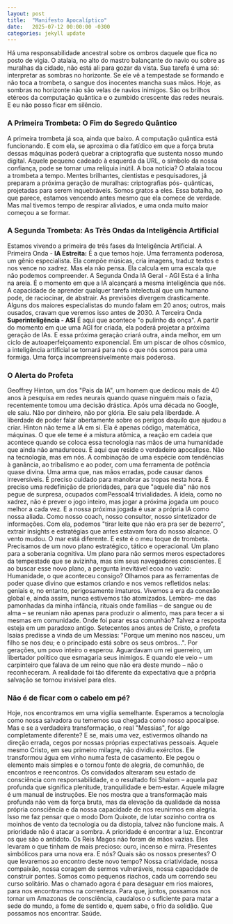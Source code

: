 ```yaml
---
layout: post
title:  "Manifesto Apocalíptico"
date:   2025-07-12 00:00:00 -0300
categories: jekyll update
---
```

Há uma responsabilidade ancestral sobre os ombros daquele que fica no posto de
vigia. O atalaia, no alto do mastro balançante do navio ou sobre as muralhas da
cidade, não está ali para gozar da vista. Sua tarefa é uma só: interpretar as
sombras no horizonte. Se ele vê a tempestade se formando e não toca a
trombeta, o sangue dos inocentes mancha suas mãos.
Hoje, as sombras no horizonte não são velas de navios inimigos. São os brilhos
etéreos da computação quântica e o zumbido crescente das redes neurais. E eu
não posso ficar em silêncio.
### A Primeira Trombeta: O Fim do Segredo Quântico
A primeira trombeta já soa, ainda que baixo. A computação quântica está
funcionando. E com ela, se aproxima o dia fatídico em que a força bruta dessas
máquinas poderá quebrar a criptografia que sustenta nosso mundo digital. Aquele
pequeno cadeado à esquerda da URL, o símbolo da nossa confiança, pode se
tornar uma relíquia inútil.
A boa notícia? O atalaia tocou a trombeta a tempo. Mentes brilhantes, cientistas e
pesquisadores, já preparam a próxima geração de muralhas: criptografias pós-
quânticas, projetadas para serem inquebráveis. Somos gratos a eles. Essa
batalha, ao que parece, estamos vencendo antes mesmo que ela comece de
verdade.
Mas mal tivemos tempo de respirar aliviados, e uma onda muito maior começou a
se formar.
### A Segunda Trombeta: As Três Ondas da Inteligência Artificial
Estamos vivendo a primeira de três fases da Inteligência Artificial.
A Primeira Onda - **IA Estreita:** É a que temos hoje. Uma ferramenta poderosa, um
gênio especialista. Ela compõe músicas, cria imagens, traduz textos e nos vence
no xadrez. Mas ela não pensa. Ela calcula em uma escala que não podemos
compreender.
A Segunda Onda IA Geral - AGI Esta é a linha na areia. É o momento em que a
IA alcançará a mesma inteligência que nós. A capacidade de aprender qualquer
tarefa intelectual que um humano pode, de raciocinar, de abstrair. As previsões
divergem drasticamente. Alguns dos maiores especialistas do mundo falam em 20
anos; outros, mais ousados, cravam que veremos isso antes de 2030.
A Terceira Onda **Superinteligência - ASI** É aqui que acontece "o pulinho da
onça". A partir do momento em que uma AGI for criada, ela poderá projetar a
próxima geração de IAs. E essa próxima geração criará outra, ainda melhor, em
um ciclo de autoaperfeiçoamento exponencial. Em um piscar de olhos cósmico, a
inteligência artificial se tornará para nós o que nós somos para uma formiga. Uma
força incompreensivelmente mais poderosa.
### O Alerta do Profeta
Geoffrey Hinton, um dos "Pais da IA", um homem que dedicou mais de 40 anos à
pesquisa em redes neurais quando quase ninguém mais o fazia, recentemente
tomou uma decisão drástica. Após uma década no Google, ele saiu. Não por
dinheiro, não por glória. Ele saiu pela liberdade. A liberdade de poder falar
abertamente sobre os perigos daquilo que ajudou a criar.
Hinton não teme a IA em si. Ela é apenas código, matemática, máquinas. O que ele
teme é a mistura atômica, a reação em cadeia que acontece quando se coloca
essa tecnologia nas mãos de uma humanidade que ainda não amadureceu.
É aqui que reside o verdadeiro apocalipse. Não na tecnologia, mas em nós. A
combinação de uma espécie com tendências à ganância, ao tribalismo e ao
poder, com uma ferramenta de potência quase divina. Uma arma que, nas mãos
erradas, pode causar danos irreversíveis.
É preciso cuidado para manobrar as tropas nesta hora. É preciso uma redefinição
de prioridades, para que "aquele dia" não nos pegue de surpresa, ocupados comPessoal4
trivialidades.
A ideia, como no xadrez, não é prever o jogo inteiro, mas jogar a próxima jogada
um pouco melhor a cada vez. E a nossa próxima jogada é usar a própria IA como
nossa aliada. Como nosso coach, nosso consultor, nosso sintetizador de
informações. Com ela, podemos "tirar leite que não era pra ser de bezerro",
extrair insights e estratégias que antes estavam fora do nosso alcance.
O vento mudou. O mar está diferente. E este é o meu toque de trombeta.
Precisamos de um novo plano estratégico, tático e operacional. Um plano para a
soberania cognitiva. Um plano para não sermos meros espectadores da
tempestade que se avizinha, mas sim seus navegadores conscientes.
E ao buscar esse novo plano, a pergunta inevitável ecoa no vazio: Humanidade, o
que aconteceu consigo?
Olhamos para as ferramentas de poder quase divino que estamos criando e nos
vemos refletidos nelas: geniais e, no entanto, perigosamente imaturos. Vivemos a
era da conexão global e, ainda assim, nunca estivemos tão atomizados. Lembro-
me das pamonhadas da minha infância, rituais onde famílias – de sangue ou de
alma – se reuniam não apenas para produzir o alimento, mas para tecer a si
mesmas em comunidade. Onde foi parar essa comunhão?
Talvez a resposta esteja em um paradoxo antigo.
Setecentos anos antes de Cristo, o profeta Isaías predisse a vinda de um Messias:
"Porque um menino nos nasceu, um filho se nos deu; e o principado está sobre
os seus ombros...". Por gerações, um povo inteiro o esperou. Aguardavam um rei
guerreiro, um libertador político que esmagaria seus inimigos. E quando ele veio –
um carpinteiro que falava de um reino que não era deste mundo – não o
reconheceram. A realidade foi tão diferente da expectativa que a própria salvação
se tornou invisível para eles.
### Não é de ficar com o cabelo em pé?
Hoje, nos encontramos em uma vigília semelhante. Esperamos a tecnologia como
nossa salvadora ou tememos sua chegada como nosso apocalipse. Mas e se a
verdadeira transformação, o real "Messias", for algo completamente diferente? E
se, mais uma vez, estivermos olhando na direção errada, cegos por nossas
próprias expectativas pessoais.
Aquele mesmo Cristo, em seu primeiro milagre, não dividiu exércitos. Ele
transformou água em vinho numa festa de casamento. Ele pegou o elemento mais
simples e o tornou fonte de alegria, de comunhão, de encontros e reencontros. Os
convidados alteraram seu estado de consciência com responsabilidade, e o
resultado foi Shalom – aquela paz profunda que significa plenitude, tranquilidade
e bem-estar.
Aquele milagre é um manual de instruções. Ele nos mostra que a transformação
mais profunda não vem da força bruta, mas da elevação da qualidade da nossa
própria consciência e da nossa capacidade de nos reunirmos em alegria.
Isso me faz pensar que o modo Dom Quixote, de lutar sozinho contra os moinhos
de vento da tecnologia ou da distopia, talvez não funcione mais. A prioridade não
é atacar a sombra. A prioridade é encontrar a luz. Encontrar os que são o
antídoto.
Os Reis Magos não foram de mãos vazias. Eles levaram o que tinham de mais
precioso: ouro, incenso e mirra. Presentes simbólicos para uma nova era. E nós?
Quais são os nossos presentes? O que levaremos ao encontro deste novo tempo?
Nossa criatividade, nossa compaixão, nossa coragem de sermos vulneráveis,
nossa capacidade de construir pontes.
Somos como pequenos riachos, cada um correndo seu curso solitário. Mas o
chamado agora é para desaguar em rios maiores, para nos encontrarmos na
correnteza. Para que, juntos, possamos nos tornar um Amazonas de consciência,
caudaloso o suficiente para matar a sede do mundo, a fome de sentido e, quem
sabe, o frio da solidão.
Que possamos nos encontrar.
Saúde.